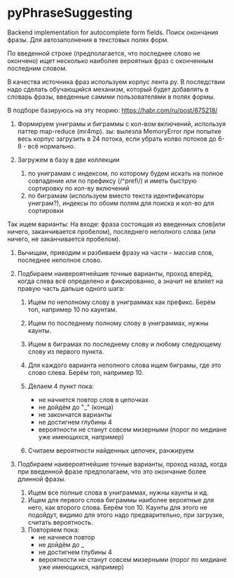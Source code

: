 # pyPhraseSuggesting
Backend implementation for autocomplete form fields.
Поиск окончания фразы. Для автозаполнения в текстовых полях форм.

По введенной строке (предполагается, что последнее слово не окончено) 
ищет несколько наиболее вероятных фраз с оконченным последним словом.

В качества источника фраз используем корпус лента.ру. В последствии надо 
сделать обучающийся механизм, который будет добавлять в словарь фразы, 
введенные самими пользователями в полях формы.

В подборе базируюсь на эту теорию:
https://habr.com/ru/post/675218/

1) Формируем униграмы и биграммы с кол-вом включений, используя паттер map-reduce (mr4mp). 
	зы: вылезла MemoryError при попытке весь корпус загрузить в 24 потока, 
	если убрать колво потоков до 6-8 - всё нормально.

2) Загружем в базу в две коллекции
	1) по униграмам с индексом, по которому будем искать на полное совпадение или по префиксу (/^prefi/) 
		и иметь быструю сортировку по кол-ву включений
	2) по биграмам (используем вместо текста идентификаторы униграм?), индексы по обоим полям
		для поиска и кол-во для сортировки

Так ищем варианты:
На входе: фраза состоящая из введенных слов(или ничего, заканчивается пробелом), 
	последнего неполного слова (или ничего, не заканчивается пробелом).
1) Вычищам, приводим и разбиваем фразу на части - массив слов, последнее неполное слово.
2) Подбираем наивероятнейшие точные варианты, проход вперёд, 
	когда слева всё определено и фиксированно, 
	а значит не влияет на правую часть дальше одного шага:

	1) Ищем по неполному слову в униграммах как префикс. Берём топ, например 10 по каунтам.
	2) Ищем по последнему полному слову в униграммах, нужны каунты.
	3) Ищем в биграмах по последнему слову и любому следующему слову из первого пункта.
	4) Для каждого варианта неполного слова ищем биграмы, где это слово слева. Берём топ, например 10.
	5) Делаем 4 пункт пока:
		- не начнется повтор слов в цепочках
		- не дойдём до "_" (конца)
		- не закончатся варианты
		- не достигнем глубины 4
		- вероятности не станут совсем мизерными (порог по медиане уже имеющихся, например)

	6) Считаем вероятности найденных цепочек, ранжируем

3) Подбираем наивероятнейшие точные варианты, проход назад,
	когда при введенной фразе предполагаем, что это окончание
	более длинной фразы.

	1) Ищем все полные слова в униграммах, нужны каунты и ид.
	2) Ищем для первого слова биграммы наиболее вероятные для него, как второго слова. Берём топ 10.
		Каунты для этого не подойдут, видимо для этого надо предварительно, 
		при загрузке, считать вероятность.
	3) Повторяем пока:
		- не начнеся повтор
		- не дойдём до _
		- не достигнем глубины 4
		- вероятности не станут совсем мизерными (порог по медиане уже имеющихся, например)


